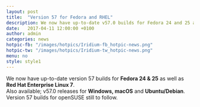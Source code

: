 ```yaml
---
layout: post
title:  "Version 57 for Fedora and RHEL"
description: We now have up-to-date v57.0 builds for Fedora 24 and 25 as well as Red Hat Enterprise Linux 7.
date:   2017-04-11 12:00:00 +0100
author:	admin
categories: news
hotpic-fb: "/images/hotpics/Iridium-fb_hotpic-news.png"
hotpic-tw: "/images/hotpics/Iridium-tw_hotpic-news.png"
menu: no
style: style1
---
```


We now have up-to-date version 57 builds for **Fedora 24 & 25** as well as **Red Hat Enterprise Linux 7**.     
Also available; v57.0 releases for **Windows, macOS** and **Ubuntu/Debian**.      
Version 57 builds for openSUSE still to follow.    

<a id="download-parser2" class="button download" title="download Iridium Browser"></a>